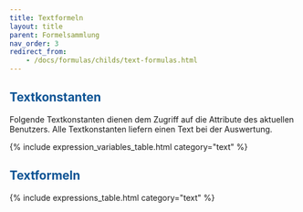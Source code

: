 ```yaml
---
title: Textformeln
layout: title
parent: Formelsammlung
nav_order: 3
redirect_from:
    - /docs/formulas/childs/text-formulas.html
---
```


## <span style="color:#0b5394">**Textkonstanten**</span>

Folgende Textkonstanten dienen dem Zugriff auf die Attribute des aktuellen Benutzers.
Alle Textkonstanten liefern einen Text bei der Auswertung.

{% include expression_variables_table.html category="text" %}

## <span style="color:#0b5394">**Textformeln**</span>

{% include expressions_table.html category="text" %}